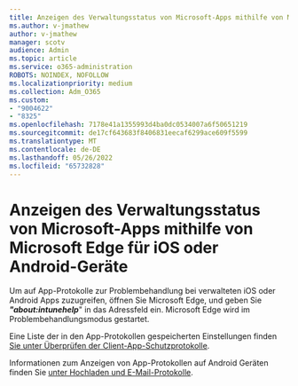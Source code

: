 ```yaml
---
title: Anzeigen des Verwaltungsstatus von Microsoft-Apps mithilfe von Microsoft Edge für iOS oder Android-Geräte
ms.author: v-jmathew
author: v-jmathew
manager: scotv
audience: Admin
ms.topic: article
ms.service: o365-administration
ROBOTS: NOINDEX, NOFOLLOW
ms.localizationpriority: medium
ms.collection: Adm_O365
ms.custom:
- "9004622"
- "8325"
ms.openlocfilehash: 7178e41a1355993d4ba0dc0534007a6f50651219
ms.sourcegitcommit: de17cf643683f8406831eecaf6299ace609f5599
ms.translationtype: MT
ms.contentlocale: de-DE
ms.lasthandoff: 05/26/2022
ms.locfileid: "65732828"
---
```

# <a name="view-the-management-status-of-microsoft-apps-using-microsoft-edge-for-ios-or-android-devices"></a>Anzeigen des Verwaltungsstatus von Microsoft-Apps mithilfe von Microsoft Edge für iOS oder Android-Geräte

Um auf App-Protokolle zur Problembehandlung bei verwalteten iOS oder Android Apps zuzugreifen, öffnen Sie Microsoft Edge, und geben Sie ***"about:intunehelp***" in das Adressfeld ein. Microsoft Edge wird im Problembehandlungsmodus gestartet.

Eine Liste der in den App-Protokollen gespeicherten Einstellungen finden [Sie unter Überprüfen der Client-App-Schutzprotokolle](https://go.microsoft.com/fwlink/?linkid=2141401).

Informationen zum Anzeigen von App-Protokollen auf Android Geräten finden Sie [unter Hochladen und E-Mail-Protokolle](https://go.microsoft.com/fwlink/?linkid=2141408).
